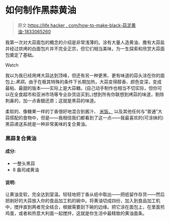 # 如何制作黑蒜黄油

> 原文:[https://life hacker . com/how-to-make-black-蒜泥黄油-1833065260](https://lifehacker.com/how-to-make-black-garlic-butter-1833065260)

我第一次对大蒜面包的概念的介绍是非常浅薄的。涂有大量人造黄油、撒有大蒜盐并经过烘烤的白面包片并不完全正宗，但它们相当美味，为一生探索和欣赏大蒜面包奠定了基础。

Watch

我以为我已经用烤大蒜达到顶峰，但还有另一种更黑、更有味道的蒜头涂在你的面包上:*黑蒜*。由于在极其特殊的条件下长期加热，大蒜变得醇香、颜色变深，变成最粘、最甜的版本——实际上是大蒜糖。(自己动手制作也相当不切实际，但你可以在全食超市和亚洲市场等专业杂货店买到。)想到所有你联想到烤蒜的味道，剔除刺鼻的，加一点香醋还原；这就是黑蒜的味道。

柔软的、像糖果一样的丁香很好地混合到酱汁、 [米饭、](https://skillet.lifehacker.com/make-this-earth-friendly-black-rice-porridge-in-your-in-1832871805) 以及其他任何与“普通”大蒜搭配的食物中，但是——我相信我们都看到了这一点——我最喜欢的(可涂抹的)黑蒜递送系统是一种非常美味的复合黄油。

### 黑蒜复合黄油

#### 成分:

*   一整头黑蒜
*   8 盎司咸黄油

#### 说明:

让黄油变软，完全达到室温。轻轻地把丁香从纸中取出——把纸留作存货——然后把剥好的大蒜放入你的食品加工机的碗中。将黄油切成四份，加入到食品加工机中，搅拌直到两者完全结合，根据需要刮下碗的边缘。把它涂在面包上，在里面煎鸡蛋，或者和热意大利面一起搅拌，这就是你生活中最精致的黄油面条。